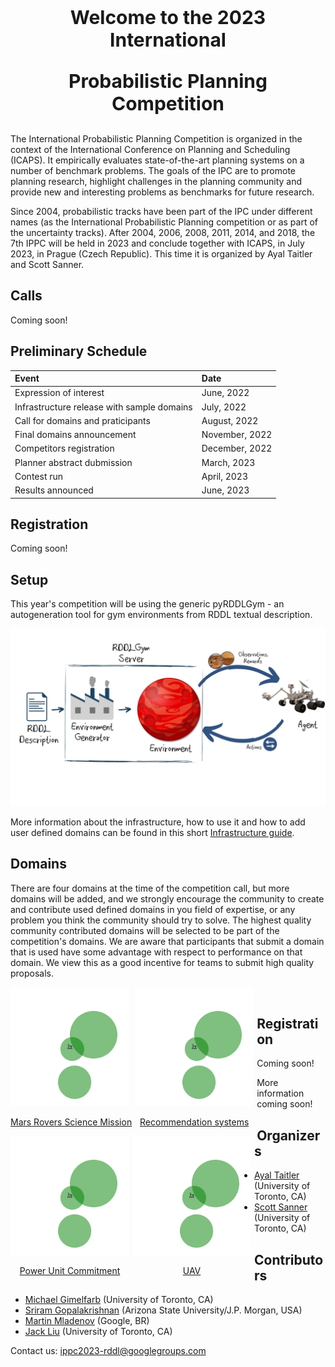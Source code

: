<p style="font-size:30px;text-align:center"><b>Welcome to the 2023 International</b></p>
<p style="font-size:30px;text-align:center"><b>Probabilistic Planning Competition</b></p>

The International Probabilistic Planning Competition is organized in the context of the International Conference on Planning and Scheduling (ICAPS). It empirically evaluates state-of-the-art planning systems on a number of benchmark problems. The goals of the IPC are to promote planning research, highlight challenges in the planning community and provide new and interesting problems as benchmarks for future research.

Since 2004, probabilistic tracks have been part of the IPC under different names (as the International Probabilistic Planning competition or as part of the uncertainty tracks). After 2004, 2006, 2008, 2011, 2014, and 2018, the 7th IPPC will be held in 2023 and conclude together with ICAPS, in July 2023, in Prague (Czech Republic). This time it is organized by Ayal Taitler and Scott Sanner.


## Calls
Coming soon!

## Preliminary Schedule


| Event                                         | Date             |
|:----------------------------------------------|:-----------------|
| Expression of interest                        | June, 2022       |
| Infrastructure release with sample domains    | July, 2022       |
| Call for domains and praticipants             | August, 2022     |
| Final domains announcement                    | November, 2022   |
| Competitors registration                      | December, 2022   |
| Planner abstract dubmission                   | March, 2023      |
| Contest run                                   | April, 2023      |
| Results announced                             | June, 2023       |


## Registration
Coming soon!

## Setup

This year's competition will be using the generic pyRDDLGym - an autogeneration tool for gym environments from RDDL textual description.

<img src="images/RDDLGym.jpg" alt="RDDLGym diagram">

More information about the infrastructure, how to use it and how to add user defined domains can be found in this short
[Infrastructure guide](/infrastructure.md).


## Domains

There are four domains at the time of the competition call, but more domains will be added, and we strongly encourage the community to create and contribute used defined domains in you field of expertise, or any problem you think the community should try to solve. The highest quality community contributed domains will be selected to be part of the competition's domains. We are aware that participants that submit a domain that is used have some advantage with respect to performance on that domain. We view this as a good incentive for teams to submit high quality proposals.

<div class="image123" style="center">
    <div style="float:left;margin-right:5px;">
        <a href="rover.html">
        <img src="images/Rover_image.gif" height="190" width="190"  />
        <p style="text-align:center;">Mars Rovers Science Mission</p>
        </a>
    </div>
    <div style="float:left;margin-right:5px;">
        <a href="recsim.html">
        <img class="middle-img" src="images/Rover_image.gif" height="190" width="190" />
        <p style="text-align:center;">Recommendation systems</p>
        </a>
    </div>
    <div style="float:left;margin-right:5px;">
        <a href="powergen.html">
        <img src="images/Rover_image.gif" height="190" width="190" />
        <p style="text-align:center;">Power Unit Commitment</p>
        </a>
    </div>
    <div style="float:left;margin-right:5px;">
        <a href="uav.html">
        <img src="images/Rover_image.gif" height="190" width="190" />
        <p style="text-align:center;">UAV</p>
        </a>
    </div>
</div>

<br>
<!--
**Multi-tank reservoir control**

The reservoir domain represents a network of water tanks interconnected in a DAG structure.
  Each tank state is the tank actual water level, which is bounded by zero from bellow and the maximum height of the tank from above. Any excess of water beyond the 
  top of the tank is spilled out and lost. The inflow to the tank is the inflow from other tanks, and stochastic rainfall. The outflow is the stochastic evaporation of 
  water, spill of overflowing water and active release of water to the network.

  The incoming water from other tanks is a cumulative sum of all flows to the tank. The outflow is controlled by the release, which defines an absolute amount leaving
  the tank, which then dispensed equally among the connected tanks. The goal is to keep all the tanks water levels between the minimum and maximum bounds.

<hr>

**Multi-rover Mars science mission**

Multi-agent path finding (MAPF) problem, where agents starts from a some initial position, and should harvast as many minerals as possible. Each mineral is
locatied randomly at the instatiation of the problem, and has different value. Agent dynamics in each axis is a second order integrator i.e., linear rate of change
    
for each agent the state vector is the position and velocity, and the action is the acceleration. The full state vector is the stacking of all agents' states, and 
similarly for the actions. The reward is the total rewards collected from harvesting the mineral, minus the power consumption usued throughout the process.

<hr>

**Multi-zone HVAC control**

The Heating Ventilation and Air-Conditioning (HVAC) domain deals with a problem of a zone temperature being regulated by a heat source, and a fan.
An outer fan inserts new air into the system in a constant predefined rate. Zone fans are in-charge of pulling air out of the zones, some of that air is ventilated outside, and some is used for circulations. Heaters are in-charge of heating/cooling air to a desired temperature, which in controlled by means of heat transfer.
The heaters heat combination of outside and circulated air, for the heaters to heat the combined air to the desired temperature a heat quantity, which is correlated to the needed energy is used. Thus, the controlled variables in the problem are the power or the heat used to heat the air by the heaters, and the fan speeds or Variable Air Volume (VAV) being circulated by the zone fans. The states of the problem are the zones' temperatures, and the output air temperatures of the heaters.

The goal is to minimize the amount of energy used to operate the system - heating and venting, and to minimize the discomfort levels in the zones, defined as being outside of a parameterized comfort range.

<hr>

**Power Unit Commitment**

A number of power producers cooperate to meet daily demand that fluctuates according to the maximum temperature on a given day. 
A cost is incurred for every unit of power produced and income is received for every unit consumed by the demand.  
There is a large penalty for failing to meet demand on a given day and there are per-power plant penalties for deviating from the previous day's production at each plant -- some plants must pay higher operating costs for changes in production.
Power generation is in integer units, consumption is real, and time steps are assumed to span 24 hours.

<hr>
-->

## Registration
Coming soon!


More information coming soon!


## Organizers
- [Ayal Taitler](https://sites.google.com/view/ataitler/home) (University of Toronto, CA)
- [Scott Sanner](https://www.mie.utoronto.ca/faculty_staff/sanner/) (University of Toronto, CA)

## Contributors
- [Michael Gimelfarb](https://mike-gimelfarb.github.io/) (University of Toronto, CA)
- [Sriram Gopalakrishnan](https://marirsg2.github.io/Sriram_Unravel/) (Arizona State University/J.P. Morgan, USA)
- [Martin Mladenov](https://ataitler.github.io/IPPC2023/) (Google, BR)
- [Jack Liu](https://ataitler.github.io/IPPC2023/) (University of Toronto, CA)

Contact us: [ippc2023-rddl@googlegroups.com](ippc2023-rddl@googlegroups.com)
